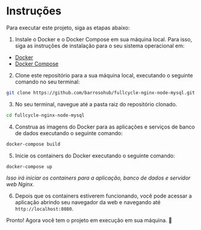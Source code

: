 # Instruções

Para executar este projeto, siga as etapas abaixo:

1. Instale o Docker e o Docker Compose em sua máquina local. Para isso, siga as instruções de instalação para o seu sistema operacional em:

- [Docker](https://docs.docker.com/engine/install/)
- [Docker Compose](https://docs.docker.com/compose/install/)

2. Clone este repositório para a sua máquina local, executando o seguinte comando no seu terminal:

```bash
git clone https://github.com/barrosohub/fullcycle-nginx-node-mysql.git
```

3. No seu terminal, navegue até a pasta raiz do repositório clonado.

```bash	
cd fullcycle-nginx-node-mysql
```

4. Construa as imagens do Docker para as aplicações e serviços de banco de dados executando o seguinte comando:

```bash
docker-compose build
```

5. Inicie os containers do Docker executando o seguinte comando:

```bash
docker-compose up
```

<em>Isso irá iniciar os containers para a aplicação, banco de dados e servidor web Nginx.</em>

6. Depois que os containers estiverem funcionando, você pode acessar a aplicação abrindo seu navegador da web e navegando até `http://localhost:8080`.


Pronto! Agora você tem o projeto em execução em sua máquina. :tada:
